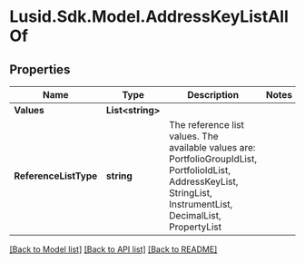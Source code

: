 # Lusid.Sdk.Model.AddressKeyListAllOf

## Properties

Name | Type | Description | Notes
------------ | ------------- | ------------- | -------------
**Values** | **List&lt;string&gt;** |  | 
**ReferenceListType** | **string** | The reference list values. The available values are: PortfolioGroupIdList, PortfolioIdList, AddressKeyList, StringList, InstrumentList, DecimalList, PropertyList | 

[[Back to Model list]](../README.md#documentation-for-models) [[Back to API list]](../README.md#documentation-for-api-endpoints) [[Back to README]](../README.md)

